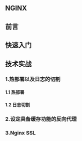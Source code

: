 ## NGINX



## 前言

## 快速入门

## 技术实战

### 1.热部署以及日志的切割

#### 1.1 热部署

#### 1.2 日志切割



### 2.设定具备缓存功能的反向代理

### 3.Nginx SSL


